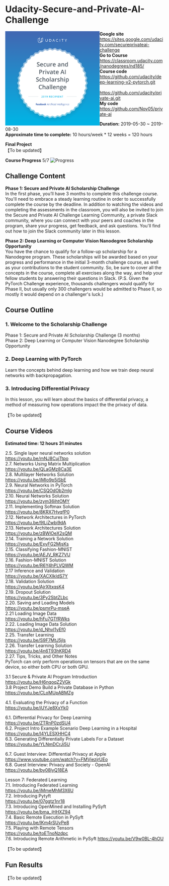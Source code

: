 ﻿# Udacity-Secure-and-Private-AI-Challenge

<img align="left" width="300" height="300" src="https://github.com/Nov05/Udacity-Secure-and-Private-AI-Challenge/blob/master/pictures/spaic-scholarship-badge.png?raw=true">  

**Google site** https://sites.google.com/udacity.com/secureprivateai-challenge  
**Go to Course** https://classroom.udacity.com/nanodegrees/nd185/  
**Course code** https://github.com/udacity/deep-learning-v2-pytorch.git  
&ensp;&ensp;&ensp;&ensp;&ensp;&ensp;&ensp;&ensp;&ensp;&ensp;&ensp;&ensp;https://github.com/udacity/private-ai.git  
**My code**  https://github.com/Nov05/private-ai   

**Duration:** 2019-05-30 ~ 2019-08-30  
**Approximate time to complete:** 10 hours/week * 12 weeks = 120 hours  

**Final Project**  
【To be updated】  

**Course Progress** 5/7 ![Progress](http://progressed.io/bar/75)    

## Challenge Content

**Phase 1: Secure and Private AI Scholarship Challenge**  
In the first phase, you’ll have 3 months to complete this challenge course. You'll need to embrace a steady learning routine in order to successfully complete the course by the deadline. In addition to watching the videos and completing the assessments in the classroom, you will also be invited to join the Secure and Private AI Challenge Learning Community, a private Slack community, where you can connect with your peers and coaches in the program, share your progress, get feedback, and ask questions. You'll find out how to join the Slack community later in this lesson.

**Phase 2: Deep Learning or Computer Vision Nanodegree Scholarship Opportunity**  
You have the chance to qualify for a follow-up scholarship for a Nanodegree program. These scholarships will be awarded based on your progress and performance in the initial 3-month challenge course, as well as your contributions to the student community. So, be sure to cover all the concepts in the course, complete all exercises along the way, and help your fellow students by answering their questions in Slack. (P.S. Given the PyTorch Challenge experience, thousands challengers would qualify for Phase II, but usually only 300 challengers would be admitted to Phase II, so mostly it would depend on a challenger's luck.)

## Course Outline  

### 1. Welcome to the Scholarship Challenge  
Phase 1: Secure and Private AI Scholarship Challenge (3 months)  
Phase 2: Deep Learning or Computer Vision Nanodegree Scholarship Opportunity  

### 2. Deep Learning with PyTorch    
Learn the concepts behind deep learning and how we train deep neural networks with backpropagation.  

### 3. Introducing Differential Privacy  
In this lesson, you will learn about the basics of differential privacy, a method of measuring how operations impact the the privacy of data.

【To be updated】  

## Course Videos  
**Estimated time: 12 hours 31 minutes**  

2.5. Single layer neural networks solution  
https://youtu.be/mNJ8CujTtpo  
2.7. Networks Using Matrix Multiplication  
https://youtu.be/QLaGMz8Ca3E  
2.8. Multilayer Networks Solution  
https://youtu.be/iMIo9p5iSbE  
2.9. Neural Networks in PyTorch  
https://youtu.be/CSQOdOb2mlg  
2.10. Neural Networks Solution  
https://youtu.be/zym36ihtOMY  
2.11. Implementing Softmax Solution  
https://youtu.be/8KRX7HvqfP0  
2.12. Network Architectures in PyTorch  
https://youtu.be/9ILiZwbi9dA  
2.13. Network Architectures Solution  
https://youtu.be/zBWlOeX2sQM  
2.14. Training a Network Solution  
https://youtu.be/ExyFG2MjsKs  
2.15. Classifying Fashion-MNIST  
https://youtu.be/AEJV_RKZ7VU  
2.16. Fashion-MNIST Solution  
https://youtu.be/R6Y4hPLVQWM  
2.17 Inference and Validation  
https://youtu.be/XACXlkIdS7Y  
2.18. Validation Solution  
https://youtu.be/AjrXltxqsK4  
2.19. Dropout Solution  
https://youtu.be/3Py2SbtZLbc  
2.20. Saving and Loading Models  
https://youtu.be/psmrPu-mseA  
2.21 Loading Image Data  
https://youtu.be/hFu7GTfRWks  
2.22. Loading Image Data Solution  
https://youtu.be/d_NhvI1yEf0  
2.25. Transfer Learning  
https://youtu.be/S9F7MtJ5jls  
2.26. Transfer Learning Solution  
https://youtu.be/4n6T93hKRD4  
2.27. Tips, Tricks, and Other Notes  
PyTorch can only perform operations on tensors that are on the same device, so either both CPU or both GPU. 

3.1 Secure & Private AI Program Introduction  
https://youtu.be/H6nqoqZ2VGk  
3.8 Project Demo Build a Private Database in Python  
https://youtu.be/CLoMUpABMZg  

4.1. Evaluating the Privacy of a Function  
https://youtu.be/iUYJe8XxYk0  

6.1. Differential Privacy for Deep Learning  
https://youtu.be/ZTRnP0zdSU4  
6.2. Project Intro Example Scenario Deep Learning in a Hospital  
https://youtu.be/l4YLESXHHC4  
6.3. Generating Differentially Private Labels For a Dataset  
https://youtu.be/YLNmDCrJi5U  

6.7. Guest Interview: Differential Privacy at Apple  
https://www.youtube.com/watch?v=FMVjezjrUEo  
6.8. Guest Interview: Privacy and Society - OpenAI   
https://youtu.be/by08lyQ18EA  

Lesson 7: Federated Learning    
7.1. Introducing Federated Learning   
https://youtu.be/iMmeMhM3X6U   
7.2. Introducing Pytyft   
https://youtu.be/07ggtz1nr18  
7.3. Introducing OpenMined and Installing PySyft   
https://youtu.be/bma_jHHXZ94   
7.4. Basic Remote Execution in PySyft   
https://youtu.be/lKm4rSUvPe8     
7.5. Playing with Remote Tensors   
https://youtu.be/toETnoNzdpc   
7.6. Introducing Remote Arithmetic in PySyft
https://youtu.be/V9w0BL-4hOU    






【To be updated】  

## Fun Results  

【To be updated】  
